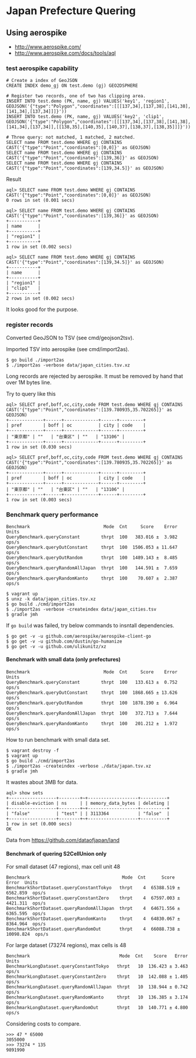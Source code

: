 # Japan Prefecture Quering

## Using aerospike

*   http://www.aerospike.com/
*   http://www.aerospike.com/docs/tools/aql

### test aerospike capability

```
# Create a index of GeoJSON
CREATE INDEX demo_gj ON test.demo (gj) GEO2DSPHERE

# Register two records, one of two has clipping area.
INSERT INTO test.demo (PK, name, gj) VALUES('key1', 'region1', GEOJSON('{"type":"Polygon","coordinates":[[[137,34],[137,38],[141,38],[141,34],[137,34]]]}'))
INSERT INTO test.demo (PK, name, gj) VALUES('key2', 'clip1', GEOJSON('{"type":"Polygon","coordinates":[[[137,34],[137,38],[141,38],[141,34],[137,34]],[[138,35],[140,35],[140,37],[138,37],[138,35]]]}'))

# Three query: not matched, 1 matched, 2 matched.
SELECT name FROM test.demo WHERE gj CONTAINS CAST('{"type":"Point","coordinates":[0,0]}' as GEOJSON)
SELECT name FROM test.demo WHERE gj CONTAINS CAST('{"type":"Point","coordinates":[139,36]}' as GEOJSON)
SELECT name FROM test.demo WHERE gj CONTAINS CAST('{"type":"Point","coordinates":[139,34.5]}' as GEOJSON)
```

Result

```
aql> SELECT name FROM test.demo WHERE gj CONTAINS CAST('{"type":"Point","coordinates":[0,0]}' as GEOJSON)
0 rows in set (0.001 secs)

aql> SELECT name FROM test.demo WHERE gj CONTAINS CAST('{"type":"Point","coordinates":[139,36]}' as GEOJSON)
+-----------+
| name      |
+-----------+
| "region1" |
+-----------+
1 row in set (0.002 secs)

aql> SELECT name FROM test.demo WHERE gj CONTAINS CAST('{"type":"Point","coordinates":[139,34.5]}' as GEOJSON)
+-----------+
| name      |
+-----------+
| "region1" |
| "clip1"   |
+-----------+
2 rows in set (0.002 secs)
```

It looks good for the purpose.

### register records

Converted GeoJSON to TSV (see cmd/geojson2tsv).

Imported TSV into aerospike (see cmd/import2as).

    $ go build ./import2as
    $ ./import2as -verbose data/japan_cities.tsv.xz

Long records are rejected by aerospike.
It must be removed by hand that over 1M bytes line.

Try to query like this

```
aql> SELECT pref,boff,oc,city,code FROM test.demo WHERE gj CONTAINS CAST('{"type":"Point","coordinates":[139.780935,35.702265]}' as GEOJSON)
+-------------+------+-------------+------+---------+
| pref        | boff | oc          | city | code    |
+-------------+------+-------------+------+---------+
| "東京都" | ""   | "台東区" | ""   | "13106" |
+-------------+------+-------------+------+---------+
1 row in set (0.030 secs)

aql> SELECT pref,boff,oc,city,code FROM test.demo WHERE gj CONTAINS CAST('{"type":"Point","coordinates":[139.780935,35.702265]}' as GEOJSON)
+-------------+------+-------------+------+---------+
| pref        | boff | oc          | city | code    |
+-------------+------+-------------+------+---------+
| "東京都" | ""   | "台東区" | ""   | "13106" |
+-------------+------+-------------+------+---------+
1 row in set (0.003 secs)
```

### Benchmark query performance

```
Benchmark                            Mode  Cnt     Score    Error  Units
QueryBenchmark.queryConstant        thrpt  100   383.016 ±  3.982  ops/s
QueryBenchmark.queryOutConstant     thrpt  100  1506.053 ± 11.647  ops/s
QueryBenchmark.queryOutRandom       thrpt  100  1489.143 ±  8.485  ops/s
QueryBenchmark.queryRandomAllJapan  thrpt  100   144.591 ±  7.659  ops/s
QueryBenchmark.queryRandomKanto     thrpt  100    70.607 ±  2.387  ops/s
```

```
$ vagrant up
$ unxz -k data/japan_cities.tsv.xz
$ go build ./cmd/import2as
$ ./import2as -verbose -createindex data/japan_cities.tsv
$ gradle jmh
```

If `go build` was failed, try below commands to insntall dependencies.

```
$ go get -v -u github.com/aerospike/aerospike-client-go
$ go get -v -u github.com/dustin/go-humanize
$ go get -v -u github.com/ulikunitz/xz
```

#### Benchmark with small data (only prefectures)

```
Benchmark                            Mode  Cnt     Score    Error  Units
QueryBenchmark.queryConstant        thrpt  100   133.613 ±  0.752  ops/s
QueryBenchmark.queryOutConstant     thrpt  100  1868.665 ± 13.626  ops/s
QueryBenchmark.queryOutRandom       thrpt  100  1878.190 ±  6.964  ops/s
QueryBenchmark.queryRandomAllJapan  thrpt  100   372.713 ±  7.644  ops/s
QueryBenchmark.queryRandomKanto     thrpt  100   201.212 ±  1.972  ops/s
```

How to run benchmark with small data set.

```
$ vagrant destroy -f
$ vagrant up
$ go build ./cmd/import2as
$ ./import2as -createindex -verbose ./data/japan.tsv.xz
$ gradle jmh
```

It wastes about 3MB for data.

```
aql> show sets
+------------------+--------+~+-------------------+----------+
| disable-eviction | ns     | | memory_data_bytes | deleting |
+------------------+--------+~+-------------------+----------+
| "false"          | "test" | | 3113364           | "false"  |
+------------------+--------+~+-------------------+----------+
1 row in set (0.000 secs)
OK
```

Data from <https://github.com/dataofjapan/land>

#### Benchmark of quering S2CellUnion only

For small dataset (47 regions), max cell unit 48 

```
Benchmark                                   Mode  Cnt      Score       Error  Units
BenchmarkShortDataset.queryConstantTokyo   thrpt    4  65388.519 ±  6562.859  ops/s
BenchmarkShortDataset.queryConstantZero    thrpt    4  67597.003 ±  4421.311  ops/s
BenchmarkShortDataset.queryRandomAllJapan  thrpt    4  64671.556 ±  6365.595  ops/s
BenchmarkShortDataset.queryRandomKanto     thrpt    4  64830.067 ±  8364.964  ops/s
BenchmarkShortDataset.queryRandomOut       thrpt    4  66088.738 ± 10098.824  ops/s
```

For large dataset (73274 regions), max cells is 48

```
Benchmark                                  Mode  Cnt    Score   Error  Units
BenchmarkLongDataset.queryConstantTokyo   thrpt   10  136.423 ± 3.463  ops/s
BenchmarkLongDataset.queryConstantZero    thrpt   10  142.088 ± 1.405  ops/s
BenchmarkLongDataset.queryRandomAllJapan  thrpt   10  138.944 ± 0.742  ops/s
BenchmarkLongDataset.queryRandomKanto     thrpt   10  136.385 ± 3.174  ops/s
BenchmarkLongDataset.queryRandomOut       thrpt   10  140.771 ± 4.800  ops/s
```

Considering costs to compare.

```
>>> 47 * 65000
3055000
>>> 73274 * 135
9891990
```
